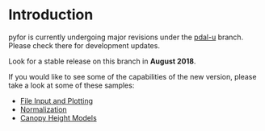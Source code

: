 # Introduction

pyfor is currently undergoing major revisions under the [pdal-u](https://github.com/brycefrank/pyfor/tree/pdal-u) branch. Please check there for development updates.

Look for a stable release on this branch in **August 2018**.

If you would like to see some of the capabilities of the new version, please take a look at some of these samples:

- [File Input and Plotting](https://github.com/brycefrank/pyfor/blob/pdal-u/samples/Cloud.ipynb)
- [Normalization](https://github.com/brycefrank/pyfor/blob/pdal-u/samples/Normalization.ipynb)
- [Canopy Height Models](https://github.com/brycefrank/pyfor/blob/pdal-u/samples/CanopyHeightModel.ipynb)
